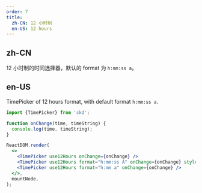 ```yaml
---
order: 7
title:
  zh-CN: 12 小时制
  en-US: 12 hours
---
```


## zh-CN

12 小时制的时间选择器，默认的 format 为 `h:mm:ss a`。

## en-US

TimePicker of 12 hours format, with default format `h:mm:ss a`.

```jsx
import {TimePicker} from 'skd';

function onChange(time, timeString) {
  console.log(time, timeString);
}

ReactDOM.render(
  <>
    <TimePicker use12Hours onChange={onChange} />
    <TimePicker use12Hours format="h:mm:ss A" onChange={onChange} style={{width: 140}} />
    <TimePicker use12Hours format="h:mm a" onChange={onChange} />
  </>,
  mountNode,
);
```
